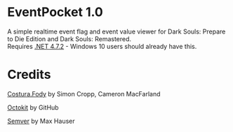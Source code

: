 # EventPocket 1.0
A simple realtime event flag and event value viewer for Dark Souls: Prepare to Die Edition and Dark Souls: Remastered.  
Requires [.NET 4.7.2](https://www.microsoft.com/net/download/thank-you/net472) - Windows 10 users should already have this.  

# Credits
[Costura.Fody](https://github.com/Fody/Costura) by Simon Cropp, Cameron MacFarland

[Octokit](https://github.com/octokit/octokit.net) by GitHub

[Semver](https://github.com/maxhauser/semver) by Max Hauser